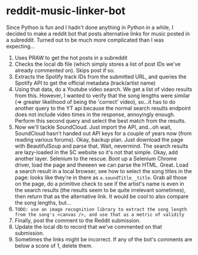 # reddit-music-linker-bot

Since Python is fun and I hadn't done anything in Python in a while, I decided to make a reddit bot that posts alternative links for music posted in a subreddit. Turned out to be much more complicated than I was expecting... 

1. Uses PRAW to get the hot posts in a subreddit
2. Checks the local db file (which simply stores a list of post IDs we've already commented on). Skips post if so.
3. Extracts the Spotify track IDs from the submitted URL, and queries the Spotify API to get the official metadata (track/artist name)
4. Using that data, do a Youtube video search. We get a list of video results from this. However, I wanted to verify that the song lengths were similar (=> greater likelihood of being the 'correct' video), so...it has to do another query to the YT api because the normal search results endpoint does not include video times in the response, annoyingly enough. Perform this second query and select the best match from the results.
5. Now we'll tackle SoundCloud. Just import the API, and...oh wait, SoundCloud hasn't handed out API keys for a couple of years now (from reading various forums). Okay, backup plan. Just download the page with BeautifulSoup and parse that. Wait, nevermind. The search results are lazy-loaded in the SC website so it's not that simple. Okay, add another layer. Selenium to the rescue. Boot up a Selenium Chrome driver, load the page and theeeen we can parse the HTML. Great. Load a search result in a local browser, see how to select the song titles in the page: looks like they're in there as `a.soundTitle__title`. Grab all those on the page, do a primitive check to see if the artist's name is even in the search results (the results seem to be quite irrelevant sometimes), then return that as the alternative link. It would be cool to also compare the song lengths, but...
6. `TODO: use an image recognition library to extract the song length from the song's <canvas />, and use that as a metric of validity`
7. Finally, post the comment to the Reddit submission.
8. Update the local db to record that we've commented on that submission. 
9. Sometimes the links might be incorrect. If any of the bot's comments are below a score of 1, delete them.
